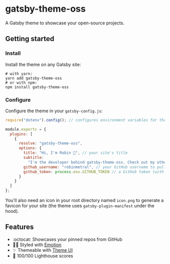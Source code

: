 # gatsby-theme-oss

A Gatsby theme to showcase your open-source projects.

## Getting started

### Install

Install the theme on any Gatsby site:

```shell
# with yarn:
yarn add gatsby-theme-oss
# or with npm:
npm install gatsby-theme-oss
```

### Configure

Configure the theme in your `gatsby-config.js`:

```javascript
require("dotenv").config(); // configures environment variables for the GitHub token, more on https://gatsby.dev/env-vars

module.exports = {
  plugins: [
    {
      resolve: "gatsby-theme-oss",
      options: {
        title: "Hi, I'm Robin 👋", // your site's title
        subtitle:
          "I'm the developer behind gatsby-theme-oss. Check out my other open-source projects below!", // your site's subtitle
        github_username: "robinmetral", // your GitHub username to pull your pinned repos
        github_token: process.env.GITHUB_TOKEN // a GitHub token (with repo access)
      }
    }
  ]
};
```

You'll also need an icon in your root directory named `icon.png` to generate a favicon for your site (the theme uses `gatsby-plugin-manifest` under the hood).

## Features

- :octocat: Showcases your pinned repos from GitHub
- :woman_singer: Styled with [Emotion](https://github.com/emotion-js/emotion)
- :sparkles: Themeable with [Theme UI](https://github.com/system-ui/theme-ui)
- :100: 100/100 Lighthouse scores
